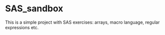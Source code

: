 # SAS_sandbox
This is a simple project with SAS exercises: arrays, macro language, regular expressions etc.
